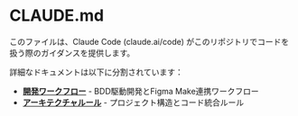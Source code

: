 # CLAUDE.md

このファイルは、Claude Code (claude.ai/code) がこのリポジトリでコードを扱う際のガイダンスを提供します。

詳細なドキュメントは以下に分割されています：

- **[開発ワークフロー](DEVELOPMENT_WORKFLOW.md)** - BDD駆動開発とFigma Make連携ワークフロー
- **[アーキテクチャルール](ARCHITECTURE_RULES.md)** - プロジェクト構造とコード統合ルール
